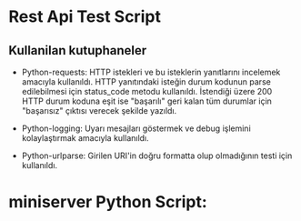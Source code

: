 # Rest Api Test Script

## Kullanilan kutuphaneler

* Python-requests: HTTP istekleri ve bu isteklerin yanıtlarını incelemek amacıyla kullanıldı.
HTTP yanıtındaki isteğin durum kodunun parse edilebilmesi için status_code metodu kullanıldı. İstendiği üzere 200 HTTP durum koduna eşit ise "başarılı" geri kalan tüm durumlar için "başarısız" çıktısı verecek şekilde yazıldı.

* Python-logging: Uyarı mesajları göstermek ve debug işlemini kolaylaştırmak amacıyla kullanıldı.

* Python-urlparse: Girilen URI'in doğru formatta olup olmadığının testi için kullanıldı.



# miniserver Python Script:
